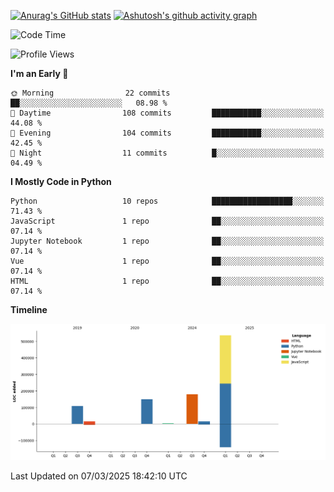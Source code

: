 

[![Anurag's GitHub stats](https://github-readme-stats.vercel.app/api?username=24mlight&show_icons=true&theme=buefy)](https://github.com/anuraghazra/github-readme-stats)
[![Ashutosh's github activity graph](https://github-readme-activity-graph.vercel.app/graph?username=24mlight&theme=tokyo-night)](https://github.com/ashutosh00710/github-readme-activity-graph)

<!--START_SECTION:waka-->
![Code Time](http://img.shields.io/badge/Code%20Time-62%20hrs%2047%20mins-blue)

![Profile Views](http://img.shields.io/badge/Profile%20Views-455-blue)

**I'm an Early 🐤** 

```text
🌞 Morning                22 commits          ██░░░░░░░░░░░░░░░░░░░░░░░   08.98 % 
🌆 Daytime                108 commits         ███████████░░░░░░░░░░░░░░   44.08 % 
🌃 Evening                104 commits         ███████████░░░░░░░░░░░░░░   42.45 % 
🌙 Night                  11 commits          █░░░░░░░░░░░░░░░░░░░░░░░░   04.49 % 
```


**I Mostly Code in Python** 

```text
Python                   10 repos            ██████████████████░░░░░░░   71.43 % 
JavaScript               1 repo              ██░░░░░░░░░░░░░░░░░░░░░░░   07.14 % 
Jupyter Notebook         1 repo              ██░░░░░░░░░░░░░░░░░░░░░░░   07.14 % 
Vue                      1 repo              ██░░░░░░░░░░░░░░░░░░░░░░░   07.14 % 
HTML                     1 repo              ██░░░░░░░░░░░░░░░░░░░░░░░   07.14 % 
```



**Timeline**

![Lines of Code chart](https://raw.githubusercontent.com/24mlight/24mlight/main/assets/bar_graph.png)


 Last Updated on 07/03/2025 18:42:10 UTC
<!--END_SECTION:waka-->
